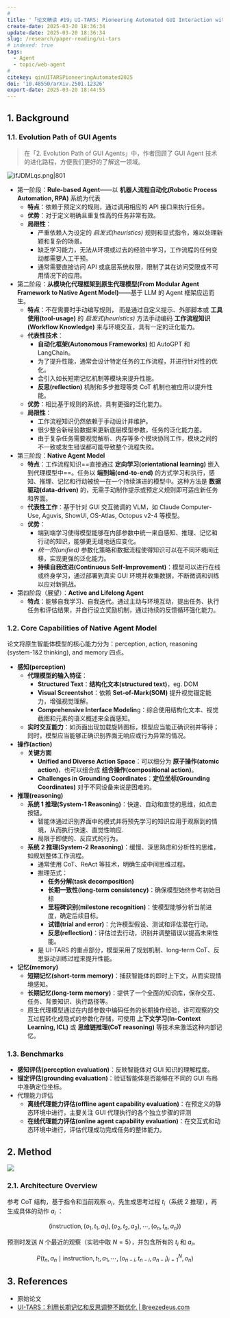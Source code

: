 ```yaml
---
# 
title: '「论文精读 #19」UI-TARS: Pioneering Automated GUI Interaction with Native Agents'
create-date: 2025-03-20 18:36:34
update-date: 2025-03-20 18:36:34
slug: /research/paper-reading/ui-tars
# indexed: true
tags:
  - Agent
  - topic/web-agent
# 
citekey: qinUITARSPioneeringAutomated2025
doi: '10.48550/arXiv.2501.12326'
export-date: 2025-03-20 18:44:55
---
```




## 1. Background

### 1.1. Evolution Path of GUI Agents

> 在「2. Evolution Path of GUI Agents」中，作者回顾了 GUI Agent 技术的进化路程，方便我们更好的了解这一领域。

![ifJDMLqs.png|801](https://img.memset0.cn/2025/03/20/ifJDMLqs.png)

- 第一阶段：**Rule-based Agent**——以 **机器人流程自动化(Robotic Process Automation, RPA)** 系统为代表
    - **特点**：依赖于预定义的规则，通过调用相应的 API 接口来执行任务。
    - **优势**：对于定义明确且重复性高的任务非常有效。
    - **局限性**：
        - 严重依赖人为设定的 _启发式(heuristics)_ 规则和显式指令，难以处理新颖和复杂的场景。
        - 缺乏学习能力，无法从环境或过去的经验中学习，工作流程的任何变动都需要人工干预。
        - 通常需要直接访问 API 或底层系统权限，限制了其在访问受限或不可用情况下的应用。
- 第二阶段：**从模块化代理框架到原生代理模型(From Modular Agent Framework to Native Agent Model)**——基于 LLM 的 Agent 框架应运而生。
    - **特点**：不在需要时手动编写规则， 而是通过自定义提示、外部脚本或 **工具使用(tool-usage)** 的 _启发式(heuristics)_ 方法手动编码 **工作流程知识(Workflow Knowledge)** 来与环境交互，具有一定的泛化能力。
    - **代表性技术**：
        - **自动化框架(Autonomous Frameworks)** 如 AutoGPT 和 LangChain。
        - 为了提升性能，通常会设计特定任务的工作流程，并进行针对性的优化。
        - 会引入如长短期记忆机制等模块来提升性能。
        - **反思(reflection)** 机制和多步推理等类 CoT 机制也被应用以提升性能。
    - **优势**：相比基于规则的系统，具有更强的泛化能力。
    - **局限性**：
        - 工作流程知识仍然依赖于手动设计并维护。
        - 很少整合新经验数据来更新底层模型参数，任务的泛化能力差。
        - 由于复杂任务需要视觉解析、内存等多个模块协同工作，模块之间的不一致或发生错误都可能导致整个流程失败。
- 第三阶段：**Native Agent Model**
    - **特点**：工作流程知识==直接通过 **定向学习(orientational learning)** 嵌入到代理模型中==。任务以 **端到端(end-to-end)** 的方式学习和执行，感知、推理、记忆和行动被统一在一个持续演进的模型中。这种方法是 **数据驱动(data-driven)** 的，无需手动制作提示或预定义规则即可适应新任务和界面。
    - **代表性工作**：基于针对 GUI 交互微调的 VLM，如 Claude Computer-Use, Aguvis, ShowUI, OS-Atlas, Octopus v2-4 等模型。
    - **优势**：
        - 端到端学习使得模型能够在内部参数中统一来自感知、推理、记忆和行动的知识，能够更无缝地适应变化。
        - _统一的(unified)_ 参数化策略和数据流程使得知识可以在不同环境间迁移，实现更强的泛化能力。
        - **持续自我改进(Continuous Self-Improvement)**：模型可以进行在线或终身学习，通过部署到真实 GUI 环境并收集数据，不断微调和训练以应对新挑战。
- 第四阶段（展望）：**Active and Lifelong Agent**
    - **特点**：能够自我学习、自我迭代。通过主动与环境互动，提出任务、执行任务和评估结果，并自行设立奖励机制，通过持续的反馈循环强化能力。

### 1.2. Core Capabilities of Native Agent Model

论文将原生智能体模型的核心能力分为：perception, action, reasoning (system-1&2 thinking), and memory 四点。

- **感知(perception)**
    - **代理模型的输入特征**：
        - **Structured Text**：**结构化文本(structured text)**，eg. DOM
        - **Visual Screentshot**：依赖 **Set-of-Mark(SOM)** 提升视觉锚定能力，增强视觉理解。
        - **Comprehensive Interface Modelin**g：综合使用结构化文本、视觉截图和元素的语义概述来全面感知。
    - **实时交互能力**：如页面出现加载旋转图标，模型应当能正确识别并等待；同时，模型应当能够正确识别界面无响应或行为异常的情况。
- **操作(action)**
    - **关键方面**
        - **Unified and Diverse Action Space**：可以细分为 **原子操作(atomic action)**，也可以组合成 **组合操作(compositional action)**。
        - **Challenges in Grounding Coordinates**：**定位坐标(Grounding Coordinates)** 对于不同设备来说是困难的。
- **推理(reasoning)**
    - **系统 1 推理(System-1 Reasoning)**：快速、自动和直觉的思维，如点击按钮。
        - 智能体通过识别界面中的模式并将预先学习的知识应用于观察到的情境，从而执行快速、直觉性响应.
        - 局限于即使的、反应式的行为。
    - **系统 2 推理(System-2 Reasoning)**：缓慢、深思熟虑和分析性的思维，如规划整体工作流程。
        - 通常使用 CoT、ReAct 等技术，明确生成中间思维过程。
        - 推理范式：
            - **任务分解(task decomposition)**
            - **长期一致性(long-term consistency)**：确保模型始终参考初始目标
            - **里程碑识别(milestone recognition)**：使模型能够分析当前进度，确定后续目标。
            - **试错(trial and error)**：允许模型假设、测试和评估潜在行动。
            - **反思(reflection)**：评估过去行动，识别并调整错误以提高未来性能。
        - 是 UI-TARS 的重点部分，模型采用了规划机制、long-term CoT、反思驱动训练过程来提升性能。
- **记忆(memory)**
    - **短期记忆(short-term memory)**：捕获智能体的即时上下文，从而实现情境感知。
    - **长期记忆(long-term memory)**：提供了一个全面的知识库，保存交互、任务、背景知识、执行路径等。
    - 原生代理模型通过在内部参数中编码任务的长期操作经验，讲可观察的交互过程转化成隐式的参数化存储，可使用 **上下文学习(In-Context Learning, ICL)** 或 **思维链推理(CoT reasoning)** 等技术来激活这种内部记忆。

### 1.3. Benchmarks

- **感知评估(perception evaluation)**：反映智能体对 GUI 知识的理解程度。
- **锚定评估(grounding evaluation)**：验证智能体是否能够在不同的 GUI 布局中准确定位坐标。
- 代理能力评估
    - **离线代理能力评估(offline agent capability evaluation)**：在预定义的静态环境中进行，主要关注 GUI 代理执行的各个独立步骤的评测
    - **在线代理能力评估(online agent capability evaluation)**：在交互式和动态环境中进行，评估代理成功完成任务的整体能力。

## 2. Method

![](https://img.memset0.cn/2025/03/21/EcgbzFTZ.png)

### 2.1. Architecture Overview

参考 CoT 结构，基于指令和当前观察 ${o}_{i}$，先生成思考过程 ${t}_{i}$（系统 2 推理），再生成具体的动作 ${a}_{i}$ ：

$$
\left(\text{instruction},  {\left( {{o}_{1},{t}_{1},{a}_{1}}\right) ,\left( {{o}_{2},{t}_{2},{a}_{2}}\right) ,\cdots ,\left( {{o}_{n},{t}_{n},{a}_{n}}\right) }\right)
$$

预测时发送 $N$ 个最近的观察（实验中取 $N=5$），并包含所有的 ${t}_{i}$ 和 ${a}_{i}$。

$$
P\left( {{t}_{n},{a}_{n} \mid\text{instruction},{t}_{1},{a}_{1},\cdots ,{\left( {o}_{n - i},{t}_{n - i},{a}_{n - i}\right) }_{i = 1}^{N},{o}_{n}}\right)
$$

## 3. References

- 原始论文
- [UI-TARS：利用长期记忆和反思调整不断优化 | Breezedeus.com](https://www.breezedeus.com/article/ui-agent-uitars)






